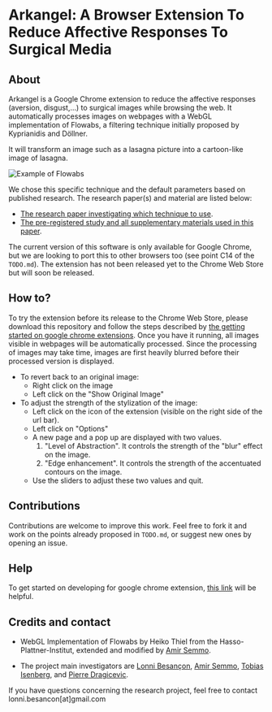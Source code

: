 # Arkangel: A Browser Extension To Reduce Affective Responses To Surgical Media

## About

Arkangel is a Google Chrome extension to reduce the affective responses (aversion, disgust,...) to surgical images while browsing the web. It automatically processes images on webpages with a WebGL implementation of Flowabs, a filtering technique initially proposed by Kyprianidis and  Döllner. 

It will transform an image such as a lasagna picture into a cartoon-like image of lasagna. 

![Example of Flowabs](https://i.imgur.com/z2oHoXk.jpg)

We chose this specific technique and the default parameters based on published research. 
The research paper(s) and material are listed below:
- [The research paper investigating which technique to use](https://hal.inria.fr/hal-01795744/file/Besancon_2018_RAR.pdf).
- [The pre-registered study and all supplementary materials used in this paper](https://osf.io/4pfes/).

The current version of this software is only available for Google Chrome, but we are looking to port this to other browsers too (see point C14 of the ```TODO.md```). The extension has not been released yet to the Chrome Web Store but will soon be released.

## How to?

To try the extension before its release to the Chrome Web Store, please download this repository and follow the steps described by [the getting started on google chrome extensions](https://developer.chrome.com/extensions/getstarted).
Once you have it running, all images visible in webpages will be automatically processed. Since the processing of images may take time, images are first heavily blurred before their processed version is displayed.

- To revert back to an original image:
	- Right click on the image
	- Left click on the "Show Original Image"
- To adjust the strength of the stylization of the image:
	- Left click on the icon of the extension (visible on the right side of the url bar).
	- Left click on "Options"
	- A new page and a pop up are displayed with two values.
		1. "Level of Abstraction". It controls the strength of the "blur" effect on the image.
		2. "Edge enhancement". It controls the strength of the accentuated contours on the image.
	- Use the sliders to adjust these two values and quit.

## Contributions

Contributions are welcome to improve this work. Feel free to fork it and work on the points already proposed in ```TODO.md```, or suggest new ones by opening an issue.

## Help

To get started on developing for google chrome extension, [this link](https://developer.chrome.com/extensions/getstarted) will be helpful.


## Credits and contact
- WebGL Implementation of Flowabs by Heiko Thiel from the Hasso-Plattner-Institut, extended and modified by [Amir Semmo](http://asemmo.github.io).

- The project main investigators are [Lonni Besançon](http://lonnibesancon.me), [Amir Semmo](http://asemmo.github.io), [Tobias Isenberg](https://tobias.isenberg.cc), and [Pierre Dragicevic](http://dragice.fr).

If you have questions concerning the research project, feel free to contact lonni.besancon[at]gmail.com
